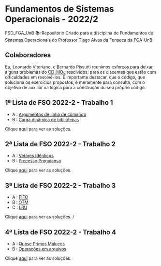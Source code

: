 # Fundamentos de Sistemas Operacionais - 2022/2

FSO_FGA_UnB 📚-Repositório Criado para a disciplina de Fundamentos de Sistemas Operacionais do Professor Tiago Alves da Fonseca da FGA-UnB

## Colaboradores 

Eu, Leonardo Vitoriano, e Bernardo Pissutti reunimos esforços para deixar alguns problemas do [CD-MOJ](https://moj.naquadah.com.br/cgi-bin/index.sh) resolvidos, para os discentes que estão com dificuldades em resolvê-los. É importante destacar, que o código, que soluciona os exercícios propostos, é meramente para consulta, com o objetivo de auxiliar na lógica para a construção do seu próprio código.


## 1ª Lista de FSO 2022-2 - Trabalho 1

- A : [Argumentos de linha de comando](https://moj.naquadah.com.br/contests/ta_fso_ta_t1_2022_2/argc_argv.html)
- B : [Carga dinâmica de bibliotecas](https://moj.naquadah.com.br/contests/ta_fso_ta_t1_2022_2/dlfun.html)

Clique [aqui]() para ver as soluções.

## 2ª Lista de FSO 2022-2 - Trabalho 2

- A : [Vetores Idênticos](https://moj.naquadah.com.br/contests/ta_fso_ta_t2_2022_2/fso-vetoresidenticos.html)
- B : [Processo Preguiçoso](https://moj.naquadah.com.br/contests/ta_fso_ta_t2_2022_2/processo-preguicoso.html)

Clique [aqui]() para ver as soluções.

## 3ª Lista de FSO 2022-2 - Trabalho 3

- A : [FIFO](https://moj.naquadah.com.br/contests/ta_fso_ta_t3_2022_2/fso-substituipaginas-fifo.html)
- B : [OTM](https://moj.naquadah.com.br/contests/ta_fso_ta_t3_2022_2/fso-substituipaginas-otm.html)
- C : [LRU](https://moj.naquadah.com.br/contests/ta_fso_ta_t3_2022_2/fso-substituipaginas-lru.html)

Clique [aqui]() para ver as soluções.
/
## 4ª Lista de FSO 2022-2 - Trabalho 4

- A : [Quase Primos Malucos](https://moj.naquadah.com.br/contests/ta_fso_ta_t4_2022_2/quaseprimos-threads.html)
- B : [Operações em arquivos](https://moj.naquadah.com.br/contests/ta_fso_ta_t4_2022_2/samefile.html)


Clique [aqui]() para ver as soluções.